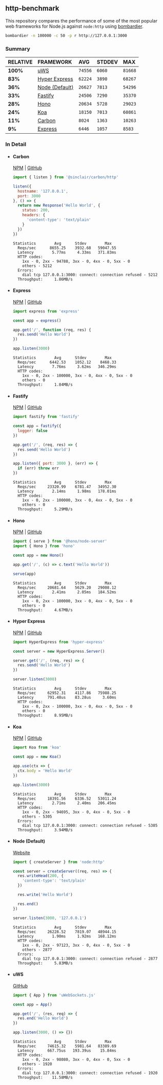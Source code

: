 ## http-benchmark

This repository compares the performance of some of the most popular web frameworks for Node.js against `node:http` using [bombardier](https://github.com/codesenberg/bombardier).

```bash
bombardier -n 100000 -c 50 -p r http://127.0.0.1:3000
```

### Summary

| RELATIVE | FRAMEWORK | AVG | STDDEV | MAX |
| :--- | :--- | :--- | :--- | :--- |
| **100%** | [uWS](#uws) | `74556` | `6060` | `81668` |
| **83%** | [Hyper Express](#hyper-express) | `62224` | `3890` | `68267` |
| **36%** | [Node (Default)](#node-default) | `26627` | `7813` | `54296` |
| **33%** | [Fastify](#fastify) | `24506` | `7290` | `35370` |
| **28%** | [Hono](#hono) | `20634` | `5728` | `29023` |
| **24%** | [Koa](#koa) | `18150` | `7013` | `60861` |
| **11%** | [Carbon](#carbon) | `8024` | `1363` | `10263` |
| **9%** | [Express](#express) | `6446` | `1057` | `8583` |


### In Detail

- #### Carbon
  [NPM](https://npmjs.com/@sinclair/carbon) | [GitHub](https://github.com/sinclairzx81/carbon)
  ```js
  import { listen } from '@sinclair/carbon/http'

  listen({
    hostname: '127.0.0.1',
    port: 3000
  }, () => {
    return new Response('Hello World', {
      status: 200,
      headers: {
        'content-type': 'text/plain'
      }
    })
  })
  ```

  ```
  Statistics        Avg      Stdev        Max
    Reqs/sec      8655.25    3932.68   59047.55
    Latency        5.77ms     4.33ms   371.83ms
    HTTP codes:
      1xx - 0, 2xx - 94788, 3xx - 0, 4xx - 0, 5xx - 0
      others - 5212
    Errors:
      dial tcp 127.0.0.1:3000: connect: connection refused - 5212
    Throughput:     1.86MB/s
  ```

- #### Express
  [NPM](https://npmjs.com/express) | [GitHub](https://github.com/expressjs/express)
  ```js
  import express from 'express'

  const app = express()

  app.get('/', function (req, res) {
    res.send('Hello World')
  })

  app.listen(3000)
  ```

  ```
  Statistics        Avg      Stdev        Max
    Reqs/sec      6442.53    1052.12    8468.33
    Latency        7.76ms     3.62ms   346.29ms
    HTTP codes:
      1xx - 0, 2xx - 100000, 3xx - 0, 4xx - 0, 5xx - 0
      others - 0
    Throughput:     1.84MB/s
  ```

- #### Fastify
  [NPM](https://npmjs.com/fastify) | [GitHub](https://github.com/fastify/fastify)
  ```js
  import fastify from 'fastify'

  const app = fastify({
    logger: false
  })

  app.get('/', (req, res) => {
    res.send('Hello World')
  })

  app.listen({ port: 3000 }, (err) => {
    if (err) throw err
  })
  ```

  ```
  Statistics        Avg      Stdev        Max
    Reqs/sec     23320.99    6781.47   34952.30
    Latency        2.14ms     1.98ms   178.01ms
    HTTP codes:
      1xx - 0, 2xx - 100000, 3xx - 0, 4xx - 0, 5xx - 0
      others - 0
    Throughput:     5.29MB/s
  ```

- #### Hono
  [NPM](https://npmjs.com/hono) | [GitHub](https://github.com/honojs/hono)
  ```js
  import { serve } from '@hono/node-server'
  import { Hono } from 'hono'

  const app = new Hono()

  app.get('/', (c) => c.text('Hello World'))

  serve(app)
  ```

  ```
  Statistics        Avg      Stdev        Max
    Reqs/sec     20681.64    5629.20   29008.12
    Latency        2.41ms     2.05ms   184.52ms
    HTTP codes:
      1xx - 0, 2xx - 100000, 3xx - 0, 4xx - 0, 5xx - 0
      others - 0
    Throughput:     4.67MB/s
  ```

- #### Hyper Express
  [NPM](https://npmjs.com/hyper-express) | [GitHub](https://github.com/kartikk221/hyper-express)
  ```js
  import HyperExpress from 'hyper-express'

  const server = new HyperExpress.Server()

  server.get('/', (req, res) => {
    res.send('Hello World')
  })

  server.listen(3000)
  ```

  ```
  Statistics        Avg      Stdev        Max
    Reqs/sec     62952.31    4117.86   75988.25
    Latency      791.48us    83.28us     3.60ms
    HTTP codes:
      1xx - 0, 2xx - 100000, 3xx - 0, 4xx - 0, 5xx - 0
      others - 0
    Throughput:     8.95MB/s
  ```

- #### Koa
  [NPM](https://npmjs.com/koa) | [GitHub](https://github.com/koajs/koa)
  ```js
  import Koa from 'koa'

  const app = new Koa()

  app.use(ctx => {
    ctx.body = 'Hello World'
  })

  app.listen(3000)
  ```

  ```
  Statistics        Avg      Stdev        Max
    Reqs/sec     18391.56    6336.52   53011.24
    Latency        2.71ms     2.40ms   206.45ms
    HTTP codes:
      1xx - 0, 2xx - 94695, 3xx - 0, 4xx - 0, 5xx - 0
      others - 5305
    Errors:
      dial tcp 127.0.0.1:3000: connect: connection refused - 5305
    Throughput:     3.94MB/s
  ```

- #### Node (Default)
  [Website](https://nodejs.org/api/http.html)
  ```js
  import { createServer } from 'node:http'

  const server = createServer((req, res) => {
    res.writeHead(200, {
      'content-type': 'text/plain'
    })

    res.write('Hello World')

    res.end()
  })

  server.listen(3000, '127.0.0.1')
  ```

  ```
  Statistics        Avg      Stdev        Max
    Reqs/sec     26228.52    7819.07   48944.15
    Latency        1.90ms     1.92ms   168.12ms
    HTTP codes:
      1xx - 0, 2xx - 97123, 3xx - 0, 4xx - 0, 5xx - 0
      others - 2877
    Errors:
      dial tcp 127.0.0.1:3000: connect: connection refused - 2877
    Throughput:     5.83MB/s
  ```

- #### uWS
  [GitHub](https://github.com/uNetworking/uWebSockets.js)
  ```js
  import { App } from 'uWebSockets.js'

  const app = App()

  app.get('/', (res, req) => {
    res.end('Hello World')
  })

  app.listen(3000, () => {})
  ```

  ```
  Statistics        Avg      Stdev        Max
    Reqs/sec     74615.32    5981.64   83389.69
    Latency      667.75us   193.39us    15.84ms
    HTTP codes:
      1xx - 0, 2xx - 98080, 3xx - 0, 4xx - 0, 5xx - 0
      others - 1920
    Errors:
      dial tcp 127.0.0.1:3000: connect: connection refused - 1920
    Throughput:    11.58MB/s
  ```


